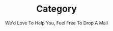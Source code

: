 ---
templateKey: 'category'
title: Category
subtitle: We'd Love To Help You, Feel Free To Drop A Mail
meta_title: Contact Us | PubliusLogic
meta_description: >-
  Contact us using the form on our Contact page, Instant Realtime Messages can be sent to Admin phone or computer through Admin Slack account using Netlify functions.
---